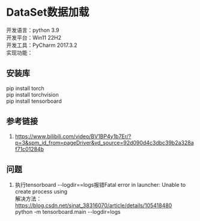 # DataSet数据加载  
开发语言：python 3.9  
开发平台：Win11 22H2  
开发工具：PyCharm 2017.3.2   
实现功能：  


## 安装库  
pip install torch  
pip install torchvision  
pip install tensorboard  

## 参考链接  
1. https://www.bilibili.com/video/BV1BP4y1b7Er/?p=3&spm_id_from=pageDriver&vd_source=92d090d4c3dbc39b2a328af71c01284b  



## 问题  
1. 执行tensorboard --logdir==logs报错Fatal error in launcher: Unable to create process using  
解决方法：https://blog.csdn.net/sinat_38316070/article/details/105418480  
python -m tensorboard.main --logdir=logs  


